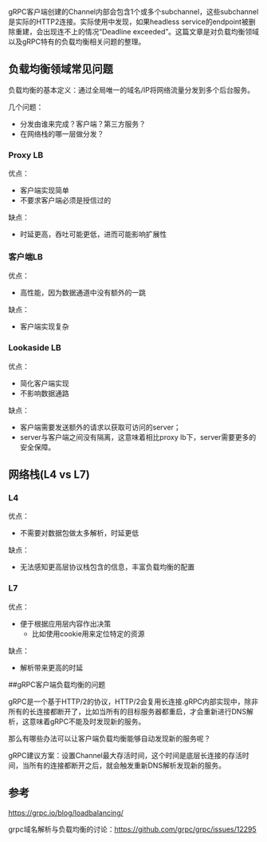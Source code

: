 gRPC客户端创建的Channel内部会包含1个或多个subchannel，这些subchannel是实际的HTTP2连接。实际使用中发现，如果headless service的endpoint被删除重建，会出现连不上的情况“Deadline exceeded”。这篇文章是对负载均衡领域以及gRPC特有的负载均衡相关问题的整理。

## 负载均衡领域常见问题

负载均衡的基本定义：通过全局唯一的域名/IP将网络流量分发到多个后台服务。

几个问题：

- 分发由谁来完成？客户端？第三方服务？
- 在网络栈的哪一层做分发？

### Proxy LB

优点：

- 客户端实现简单
- 不要求客户端必须是授信过的

缺点：

- 时延更高，吞吐可能更低，进而可能影响扩展性

### 客户端LB

优点：

- 高性能，因为数据通道中没有额外的一跳

缺点：

- 客户端实现复杂

### Lookaside LB

优点：

- 简化客户端实现
- 不影响数据通路

缺点：

- 客户端需要发送额外的请求以获取可访问的server；
- server与客户端之间没有隔离，这意味着相比proxy lb下，server需要更多的安全保障。

## 网络栈(L4 vs L7)

### L4

优点：

- 不需要对数据包做太多解析，时延更低

缺点：

- 无法感知更高层协议栈包含的信息，丰富负载均衡的配置

### L7

优点：

- 便于根据应用层内容作出决策
  - 比如使用cookie用来定位特定的资源

缺点：

- 解析带来更高的时延

##gRPC客户端负载均衡的问题

gRPC是一个基于HTTP/2的协议，HTTP/2会复用长连接.gRPC内部实现中，除非所有的长连接都断开了，比如当所有的目标服务器都重启，才会重新进行DNS解析，这意味着gRPC不能及时发现新的服务。

那么有哪些办法可以让客户端负载均衡能够自动发现新的服务呢？

gRPC建议方案：设置Channel最大存活时间，这个时间是底层长连接的存活时间，当所有的连接都断开之后，就会触发重新DNS解析发现新的服务。

## 参考

https://grpc.io/blog/loadbalancing/

grpc域名解析与负载均衡的讨论：https://github.com/grpc/grpc/issues/12295

